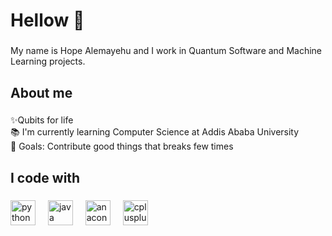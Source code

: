 <h1 align="left">Hellow 👋</h1>

###

<p align="left">My name is Hope Alemayehu and I work in Quantum Software and Machine Learning projects.</p>

###

<h2 align="left">About me</h2>

###

<p align="left">✨Qubits for life<br>📚 I'm currently learning Computer Science at Addis Ababa University<br>🎯 Goals: Contribute good things that breaks few times</p>

###

<h2 align="left">I code with</h2>

###

<div align="left">
  <img src="https://cdn.jsdelivr.net/gh/devicons/devicon/icons/python/python-original.svg" height="40" alt="python logo"  />
  <img width="12" />
  <img src="https://cdn.jsdelivr.net/gh/devicons/devicon/icons/java/java-original.svg" height="40" alt="java logo"  />
  <img width="12" />
  <img src="https://cdn.jsdelivr.net/gh/devicons/devicon/icons/anaconda/anaconda-original.svg" height="40" alt="anaconda logo"  />
  <img width="12" />
  <img src="https://cdn.jsdelivr.net/gh/devicons/devicon/icons/cplusplus/cplusplus-original.svg" height="40" alt="cplusplus logo"  />
</div>

###
